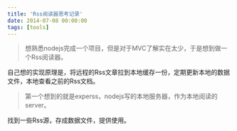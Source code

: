 ```yaml
---
title: 'Rss阅读器思考记录'
date: 2014-07-08 00:00:00
tags: [tools]
---
```


> 想熟悉nodejs完成一个项目，但是对于MVC了解实在太少，于是想到做一个Rss阅读器。

自己想的实现原理是，将远程的Rss文章拉到本地缓存一份，定期更新本地的数据文件，本地查看之前的Rss文档。

> 第一个想到的就是experss，nodejs写的本地服务器，作为本地阅读的server。

找到一些Rss源，存成数据文件，提供使用。  
